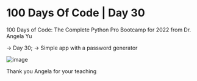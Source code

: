 ﻿# 100 Days Of Code | Day 30 


100 Days of Code: The Complete Python Pro Bootcamp for 2022 from Dr. Angela Yu

→ Day 30;
→ Simple app with a password generator

![image](https://user-images.githubusercontent.com/22105624/172338014-27f30d24-8499-4cdb-961f-5d502b87dcdf.png)

Thank you Angela for your teaching 
